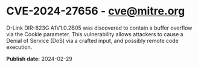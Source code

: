 # CVE-2024-27656 - cve@mitre.org

D-Link DIR-823G A1V1.0.2B05 was discovered to contain a buffer overflow via the Cookie parameter. This vulnerability allows attackers to cause a Denial of Service (DoS) via a crafted input, and possibly remote code execution.

**Publish date:** 2024-02-29
